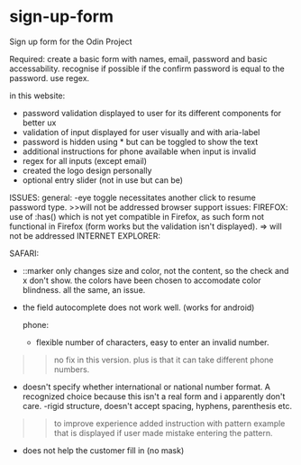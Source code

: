 # sign-up-form

Sign up form for the Odin Project

Required: create a basic form with names, email, password and basic accessability. recognise if possible if the confirm password is equal to the password. use regex.

in this website:
- password validation displayed to user for its different components for better ux
- validation of input displayed for user visually and with aria-label
- password is hidden using * but can be toggled to show the text
- additional instructions for phone available when input is invalid
- regex for all inputs (except email)
- created the logo design personally
- optional entry slider (not in use but can be)


ISSUES:
    general:
   -eye toggle necessitates another click to resume password type. >>will not be addressed
    browser support issues:
FIREFOX: use of :has() which is not yet compatible in Firefox, as such form not functional in Firefox (form works but the validation isn't displayed). => will not be addressed
INTERNET EXPLORER:

SAFARI: 
- ::marker only changes size and color, not the content, so the check and x don't show. the colors have been chosen to accomodate color blindness. all the same, an issue.
-  the field autocomplete does not work well. (works for android)

    phone:
    - flexible number of characters, easy to enter an invalid number.
>> no fix in this version. plus is that it can take different phone numbers.
- doesn't specify whether international or national number format. A recognized choice because this isn't a real form and i apparently don't care.
-rigid structure, doesn't accept spacing, hyphens, parenthesis etc.
>> to improve experience added instruction with pattern example that is displayed if user made mistake entering the pattern.
- does not help the customer fill in (no mask)

